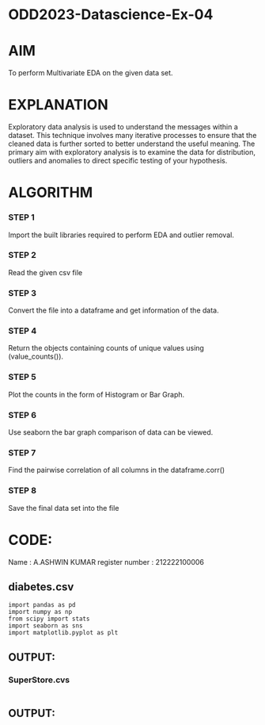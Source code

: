 # ODD2023-Datascience-Ex-04
# AIM
To perform Multivariate EDA on the given data set.

# EXPLANATION
Exploratory data analysis is used to understand the messages within a dataset.
This technique involves many iterative processes to ensure that the cleaned data is further sorted to better understand the useful meaning.
The primary aim with exploratory analysis is to examine the data for distribution, outliers and anomalies to direct specific testing of your hypothesis.
# ALGORITHM
### STEP 1
Import the built libraries required to perform EDA and outlier removal.

### STEP 2
Read the given csv file

### STEP 3
Convert the file into a dataframe and get information of the data.

### STEP 4
Return the objects containing counts of unique values using (value_counts()).

### STEP 5
Plot the counts in the form of Histogram or Bar Graph.

### STEP 6
Use seaborn the bar graph comparison of data can be viewed.

### STEP 7
Find the pairwise correlation of all columns in the dataframe.corr()

### STEP 8
Save the final data set into the file
# CODE:
Name : A.ASHWIN KUMAR
register number : 212222100006
## diabetes.csv
```
import pandas as pd
import numpy as np
from scipy import stats
import seaborn as sns
import matplotlib.pyplot as plt

```
## OUTPUT:

### SuperStore.cvs
```

```
## OUTPUT:
